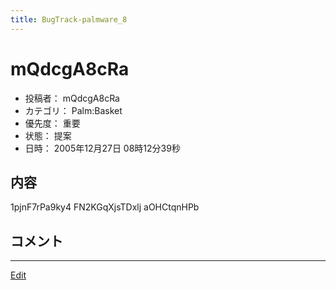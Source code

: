```yaml
---
title: BugTrack-palmware_8
---
```


# mQdcgA8cRa

* 投稿者： mQdcgA8cRa
* カテゴリ： Palm:Basket
* 優先度： 重要
* 状態： 提案
* 日時： 2005年12月27日 08時12分39秒



## 内容

1pjnF7rPa9ky4 FN2KGqXjsTDxlj aOHCtqnHPb


## コメント

<!--  -->


----

[Edit](https://github.com/vitroid/vitroid.github.io/edit/master/MD/BugTrack-palmware_8.md)


